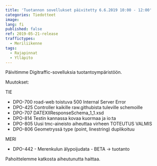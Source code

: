 ```yaml
---
title: 'Tuotannon sovellukset päivitetty 6.6.2019 10:00 - 12:00'
categories: Tiedotteet
image: 
lang: fi
published: false
ref: 2019-05-21-release
traffictypes:
  - Meriliikenne
tags:
  - Rajapinnat
  - Ylläpito
---
```


Päivitimme Digitraffic-sovelluksia tuotantoympäristöön.

Muutokset:

TIE

- DPO-700 road-web toistuva 500 Internal Server Error
- DPO-425 Controller kaikille raw.githubista tuleville schemoille 
- DPO-707 DATEXIIResponseSchema_1_1.xsd
- DPO-814 Testin kannassa kovaa kuormaa ja io:ta
- DPO-805 Uusi tmc-aineisto aiheuttaa virheen TOTEUTUS VALMIS
- DPO-806 Geometryssä type (point, linestring) duplikoituu


MERI

- DPO-442 - Merenkulun älypoijudata - BETA -> tuotanto 


Pahoittelemme katkosta aiheutunutta haittaa.
